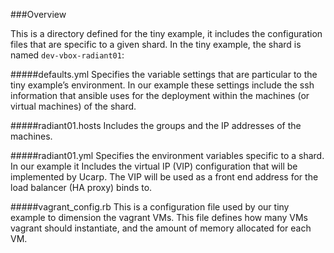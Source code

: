 ###Overview

This is a directory defined for the tiny example, it includes the configuration files that are specific to a given shard. In the tiny example, the shard is named `dev-vbox-radiant01`:

#####defaults.yml
Specifies the variable settings that are particular to the tiny example’s environment. In our example these settings include the ssh information that ansible uses for the deployment within the machines (or virtual machines) of the shard. 

#####radiant01.hosts
Includes the groups and the IP addresses of the machines.

#####radiant01.yml
Specifies the environment variables specific to a shard. In our example it Includes the virtual IP (VIP) configuration that will be implemented by Ucarp. The VIP will be used as a front end address for the load balancer (HA proxy) binds to.

#####vagrant_config.rb
This is a configuration file used by our tiny example to dimension the vagrant VMs. This file defines how many VMs vagrant should instantiate, and the amount of memory allocated for each VM.
